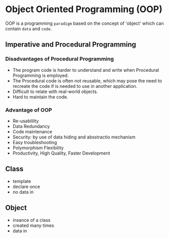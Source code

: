 # Object Oriented Programming (OOP)

OOP is a programming `paradigm` based on the concept of 'object' which can contain `data` and `code`.

## Imperative and Procedural Programming

### Disadvantages of Procedural Programming

- The program code is harder to understand and write when Procedural Programming is employed.
- The Procedural code is often not reusable, which may pose the need to recreate the code if is needed to use in another application.
- Difficult to relate with real-world objects.
- Hard to maintain the code.

### Advantage of OOP

- Re-usablility
- Data Redundancy
- Code maintenance
- Security: by use of data hiding and absstractio mechanism
- Easy troubleshooting
- Polymorphism Flexibility
- Productivity, High Quality, Faster Development

## Class

- template
- declare once
- no data in

## Object

- insance of a class
- created many times
- data in
